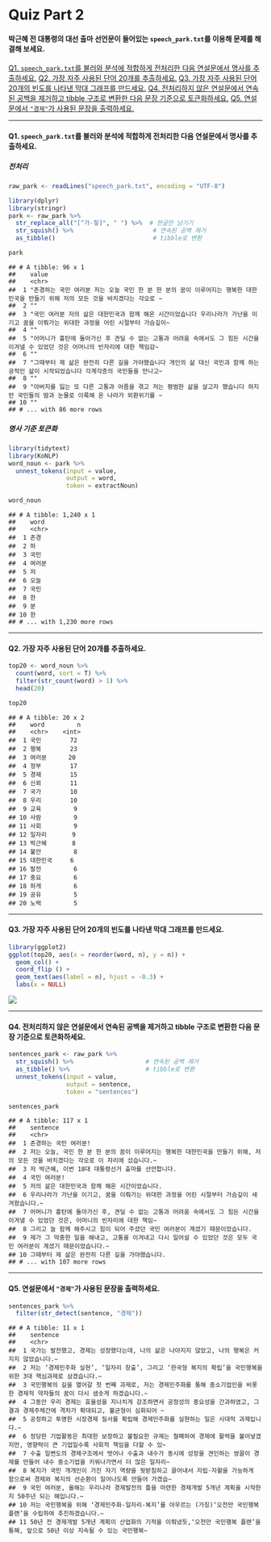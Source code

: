 Quiz Part 2
===========

#### 박근혜 전 대통령의 대선 출마 선언문이 들어있는 `speech_park.txt`를 이용해 문제를 해결해 보세요.

[Q1. `speech_park.txt`를 불러와 분석에 적합하게 전처리한 다음 연설문에서
명사를
추출하세요.](#Q1.%20%60speech_park.txt%60를%20불러와%20분석에%20적합하게%20전처리한%20다음%20연설문에서%20명사를%20추출하세요.)
[Q2. 가장 자주 사용된 단어 20개를
추출하세요.](#Q2.%20가장%20자주%20사용된%20단어%2020개를%20추출하세요.)
[Q3. 가장 자주 사용된 단어 20개의 빈도를 나타낸 막대 그래프를
만드세요.](#Q3.%20가장%20자주%20사용된%20단어%2020개의%20빈도를%20나타낸%20막대%20그래프를%20만드세요.)
[Q4. 전처리하지 않은 연설문에서 연속된 공백을 제거하고 tibble 구조로
변환한 다음 문장 기준으로
토큰화하세요.](#Q4.%20전처리하지%20않은%20연설문에서%20연속된%20공백을%20제거하고%20tibble%20구조로%20변환한%20다음%20문장%20기준으로%20토큰화하세요.)
[Q5. 연설문에서 `"경제"`가 사용된 문장을
출력하세요.](#Q5.%20연설문에서%20%60%22경제%22%60가%20사용된%20문장을%20출력하세요.)

------------------------------------------------------------------------

#### Q1. `speech_park.txt`를 불러와 분석에 적합하게 전처리한 다음 연설문에서 명사를 추출하세요.

##### 전처리

``` r
raw_park <- readLines("speech_park.txt", encoding = "UTF-8")
```

``` r
library(dplyr)
library(stringr)
park <- raw_park %>%
  str_replace_all("[^가-힣]", " ") %>%  # 한글만 남기기
  str_squish() %>%                      # 연속된 공백 제거
  as_tibble()                           # tibble로 변환

park
```

    ## # A tibble: 96 x 1
    ##    value                                                                        
    ##    <chr>                                                                        
    ##  1 "존경하는 국민 여러분 저는 오늘 국민 한 분 한 분의 꿈이 이루어지는 행복한 대한민국을 만들기 위해 저의 모든 것을 바치겠다는 각오로 ~
    ##  2 ""                                                                           
    ##  3 "국민 여러분 저의 삶은 대한민국과 함께 해온 시간이었습니다 우리나라가 가난을 이기고 꿈을 이뤄가는 위대한 과정을 어린 시절부터 가슴깊이~
    ##  4 ""                                                                           
    ##  5 "어머니가 흉탄에 돌아가신 후 견딜 수 없는 고통과 어려움 속에서도 그 힘든 시간을 이겨낼 수 있었던 것은 어머니의 빈자리에 대한 책임감~
    ##  6 ""                                                                           
    ##  7 "그때부터 제 삶은 완전히 다른 길을 가야했습니다 개인의 삶 대신 국민과 함께 하는 공적인 삶이 시작되었습니다 각계각층의 국민들을 만나고~
    ##  8 ""                                                                           
    ##  9 "아버지를 잃는 또 다른 고통과 아픔을 겪고 저는 평범한 삶을 살고자 했습니다 하지만 국민들의 땀과 눈물로 이룩해 온 나라가 외환위기를 ~
    ## 10 ""                                                                           
    ## # ... with 86 more rows

##### 명사 기준 토큰화

``` r
library(tidytext)
library(KoNLP)
word_noun <- park %>%
  unnest_tokens(input = value,
                output = word,
                token = extractNoun)

word_noun
```

    ## # A tibble: 1,240 x 1
    ##    word  
    ##    <chr> 
    ##  1 존경  
    ##  2 하    
    ##  3 국민  
    ##  4 여러분
    ##  5 저    
    ##  6 오늘  
    ##  7 국민  
    ##  8 한    
    ##  9 분    
    ## 10 한    
    ## # ... with 1,230 more rows

------------------------------------------------------------------------

#### Q2. 가장 자주 사용된 단어 20개를 추출하세요.

``` r
top20 <- word_noun %>%
  count(word, sort = T) %>%
  filter(str_count(word) > 1) %>%
  head(20)

top20
```

    ## # A tibble: 20 x 2
    ##    word         n
    ##    <chr>    <int>
    ##  1 국민        72
    ##  2 행복        23
    ##  3 여러분      20
    ##  4 정부        17
    ##  5 경제        15
    ##  6 신뢰        11
    ##  7 국가        10
    ##  8 우리        10
    ##  9 교육         9
    ## 10 사람         9
    ## 11 사회         9
    ## 12 일자리       9
    ## 13 박근혜       8
    ## 14 불안         8
    ## 15 대한민국     6
    ## 16 발전         6
    ## 17 중요         6
    ## 18 하게         6
    ## 19 공유         5
    ## 20 노력         5

------------------------------------------------------------------------

#### Q3. 가장 자주 사용된 단어 20개의 빈도를 나타낸 막대 그래프를 만드세요.

``` r
library(ggplot2)
ggplot(top20, aes(x = reorder(word, n), y = n)) +
  geom_col() +
  coord_flip () +
  geom_text(aes(label = n), hjust = -0.3) +
  labs(x = NULL)
```

![](Quiz_Part2_files/figure-markdown_github/unnamed-chunk-7-1.png)

------------------------------------------------------------------------

#### Q4. 전처리하지 않은 연설문에서 연속된 공백을 제거하고 tibble 구조로 변환한 다음 문장 기준으로 토큰화하세요.

``` r
sentences_park <- raw_park %>%
  str_squish() %>%                    # 연속된 공백 제거
  as_tibble() %>%                     # tibble로 변환
  unnest_tokens(input = value,
                output = sentence,
                token = "sentences")

sentences_park
```

    ## # A tibble: 117 x 1
    ##    sentence                                                                     
    ##    <chr>                                                                        
    ##  1 존경하는 국민 여러분!                                                        
    ##  2 저는 오늘, 국민 한 분 한 분의 꿈이 이루어지는 행복한 대한민국을 만들기 위해, 저의 모든 것을 바치겠다는 각오로 이 자리에 섰습니다.~
    ##  3 저 박근혜, 이번 18대 대통령선거 출마를 선언합니다.                           
    ##  4 국민 여러분!                                                                 
    ##  5 저의 삶은 대한민국과 함께 해온 시간이었습니다.                               
    ##  6 우리나라가 가난을 이기고, 꿈을 이뤄가는 위대한 과정을 어린 시절부터 가슴깊이 새겨왔습니다.~
    ##  7 어머니가 흉탄에 돌아가신 후, 견딜 수 없는 고통과 어려움 속에서도 그 힘든 시간을 이겨낼 수 있었던 것은, 어머니의 빈자리에 대한 책임~
    ##  8 그리고 늘 함께 해주시고 힘이 되어 주셨던 국민 여러분이 계셨기 때문이었습니다.
    ##  9 제가 그 막중한 일을 해내고, 고통을 이겨내고 다시 일어설 수 있었던 것은 모두 국민 여러분이 계셨기 때문이었습니다.~
    ## 10 그때부터 제 삶은 완전히 다른 길을 가야했습니다.                              
    ## # ... with 107 more rows

------------------------------------------------------------------------

#### Q5. 연설문에서 `"경제"`가 사용된 문장을 출력하세요.

``` r
sentences_park %>%
  filter(str_detect(sentence, "경제"))
```

    ## # A tibble: 11 x 1
    ##    sentence                                                                     
    ##    <chr>                                                                        
    ##  1 국가는 발전했고, 경제는 성장했다는데, 나의 삶은 나아지지 않았고, 나의 행복은 커지지 않았습니다.~
    ##  2 저는 ‘경제민주화 실현’, ‘일자리 창출’, 그리고 ‘한국형 복지의 확립’을 국민행복을 위한 3대 핵심과제로 삼겠습니다.~
    ##  3 국민행복의 길을 열어갈 첫 번째 과제로, 저는 경제민주화를 통해 중소기업인을 비롯한 경제적 약자들의 꿈이 다시 샘솟게 하겠습니다.~
    ##  4 그동안 우리 경제는 효율성을 지나치게 강조하면서 공정성의 중요성을 간과하였고, 그 결과 경제주체간에 격차가 확대되고, 불균형이 심화되어 ~
    ##  5 공정하고 투명한 시장경제 질서를 확립해 경제민주화를 실현하는 일은 시대적 과제입니다.~
    ##  6 정당한 기업활동은 최대한 보장하고 불필요한 규제는 철폐하여 경제에 활력을 불어넣겠지만, 영향력이 큰 기업일수록 사회적 책임을 다할 수 있~
    ##  7 수출 일변도의 경제구조에서 벗어나 수출과 내수가 동시에 성장을 견인하는 쌍끌이 경제를 만들어 내수 중소기업을 키워나가면서 더 많은 일자리~
    ##  8 복지가 국민 개개인이 가진 자기 역량을 뒷받침하고 끌어내서 자립·자활을 가능하게 함으로써 경제와 복지의 선순환이 일어나도록 만들어 가겠습~
    ##  9 국민 여러분, 올해는 우리나라 경제발전의 틀을 마련한 경제개발 5개년 계획을 시작한지 50주년 되는 해입니다.~
    ## 10 저는 국민행복을 위해 ‘경제민주화-일자리-복지’를 아우르는 (가칭)‘오천만 국민행복 플랜’을 수립하여 추진하겠습니다.~
    ## 11 50년 전 경제개발 5개년 계획이 산업화의 기적을 이뤄냈듯,‘오천만 국민행복 플랜’을 통해, 앞으로 50년 이상 지속될 수 있는 국민행복~
